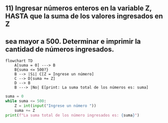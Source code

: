 ## 11) Ingresar números enteros en la variable Z, HASTA que la suma de los valores ingresados en Z
## sea mayor a 500. Determinar e imprimir la cantidad de números ingresados. 
```mermaid
flowchart TD
	A[suma = 0] ---> B
    B{suma <= 500?}
    B --> |Si| C[Z = Ingrese un número]
    C --> D[suma += Z]
    D --> B
    B ---> |No| E[print: La suma total de los números es: suma]
```

```python
suma = 0
while suma <= 500:
    Z = int(input("Ingrese un número "))
    suma += Z
print(f"La suma total de los número ingresados es: {suma}")
```